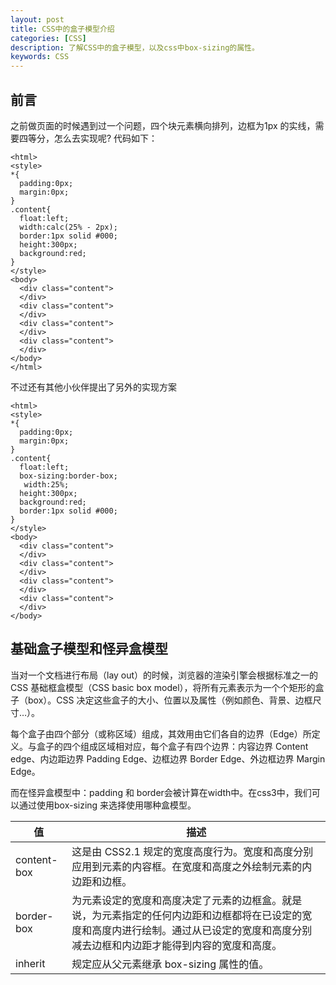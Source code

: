 ```yaml
---
layout: post
title: CSS中的盒子模型介绍
categories: [CSS]
description: 了解CSS中的盒子模型，以及css中box-sizing的属性。
keywords: CSS
---
```


## 前言
之前做页面的时候遇到过一个问题，四个块元素横向排列，边框为1px 的实线，需要四等分，怎么去实现呢?
代码如下：
```
<html>
<style>
*{
  padding:0px;
  margin:0px;
}
.content{
  float:left;
  width:calc(25% - 2px);
  border:1px solid #000;
  height:300px;
  background:red;
}
</style>
<body>
  <div class="content">
  </div>
  <div class="content">
  </div>
  <div class="content">
  </div>
  <div class="content">
  </div>
</body>
</html>
```
 不过还有其他小伙伴提出了另外的实现方案
```
<html>
<style>
*{
  padding:0px;
  margin:0px;
}
.content{
  float:left;
  box-sizing:border-box;
   width:25%;
  height:300px;
  background:red;
  border:1px solid #000;
}
</style>
<body>
  <div class="content">
  </div>
  <div class="content">
  </div>
  <div class="content">
  </div>
  <div class="content">
  </div>
</body>
```
## 基础盒子模型和怪异盒模型

当对一个文档进行布局（lay out）的时候，浏览器的渲染引擎会根据标准之一的 CSS 基础框盒模型（CSS basic box model），将所有元素表示为一个个矩形的盒子（box）。CSS 决定这些盒子的大小、位置以及属性（例如颜色、背景、边框尺寸…）。

每个盒子由四个部分（或称区域）组成，其效用由它们各自的边界（Edge）所定义。与盒子的四个组成区域相对应，每个盒子有四个边界：内容边界 Content edge、内边距边界 Padding Edge、边框边界 Border Edge、外边框边界 Margin Edge。

而在怪异盒模型中：padding 和 border会被计算在width中。在css3中，我们可以通过使用box-sizing 来选择使用哪种盒模型。

值 | 描述 
-|-
content-box	|这是由 CSS2.1 规定的宽度高度行为。宽度和高度分别应用到元素的内容框。在宽度和高度之外绘制元素的内边距和边框。
border-box | 为元素设定的宽度和高度决定了元素的边框盒。就是说，为元素指定的任何内边距和边框都将在已设定的宽度和高度内进行绘制。通过从已设定的宽度和高度分别减去边框和内边距才能得到内容的宽度和高度。
inherit	| 规定应从父元素继承 box-sizing 属性的值。


